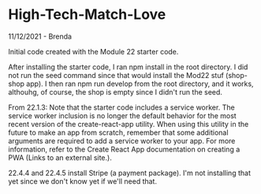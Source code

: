 # High-Tech-Match-Love

11/12/2021 - Brenda

Initial code created with the Module 22 starter code.

After installing the starter code, I ran npm install in the root directory. I did not run the seed command since that would install the Mod22 stuf (shop-shop app). I then ran npm run develop from the root directory, and it works, althouhg, of course, the shop is empty since I didn't run the seed.

From 22.1.3: Note that the starter code includes a service worker. The service worker inclusion is no longer the default behavior for the most recent version of the create-react-app utility. When using this utility in the future to make an app from scratch, remember that some additional arguments are required to add a service worker to your app. For more information, refer to the Create React App documentation on creating a PWA (Links to an external site.).

22.4.4 and 22.4.5 install Stripe (a payment package). I'm not installing that yet since we don't know yet if we'll need that.
